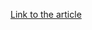[Link to the article](https://thehackernews.com/2025/07/product-walkthrough-look-inside-pillars.html)
